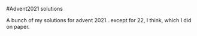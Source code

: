 #Advent2021 solutions

A bunch of my solutions for advent 2021...except for 22, I think, which I did on paper.

